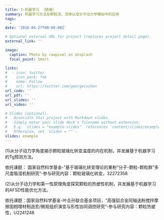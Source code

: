 ```yaml
---
title: 3-机器学习 （链接）
summary: 机器学习方法在颗粒流、流体以及分子动力学模拟中的应用
tags:
  - 
date: '2016-04-27T00:00:00Z'

# Optional external URL for project (replaces project detail page).
external_link: ''

image:
  caption: Photo by rawpixel on Unsplash
  focal_point: Smart

links:
#  - icon: twitter
#    icon_pack: fab
#    name: Follow
#    url: https://twitter.com/georgecushen
url_code: ''
url_pdf: ''
url_slides: ''
url_video: ''

# Slides (optional).
#   Associate this project with Markdown slides.
#   Simply enter your slide deck's filename without extension.
#   E.g. `slides = "example-slides"` references `content/slides/example-slides.md`.
#   Otherwise, set `slides = ""`.
slides: example
---
```


(1)从分子动力学角度揭示颗粒玻璃化转变温度的内在机制，并发展基于机器学习的Tg预测方法。

依托课题： 国家自然科学基金-“基于玻璃化转变理论的果粉“分子-颗粒-颗粒群”多尺度吸湿机制研究”-参与研究内容：颗粒玻璃化转变，32272358


(2)从分子动力学和第一性原理角度探究颗粒的热塑性机制，并发展基于机器学习的AFSD性能优化方法。

依托课题：国家自然科学基金-叶企孙联合基金项目，“高强铝合金同轴送粉搅拌摩擦固相增材制造宏/微观组织演变与形性协同调控研究”-参与研究内容：颗粒热塑性，U2241248
